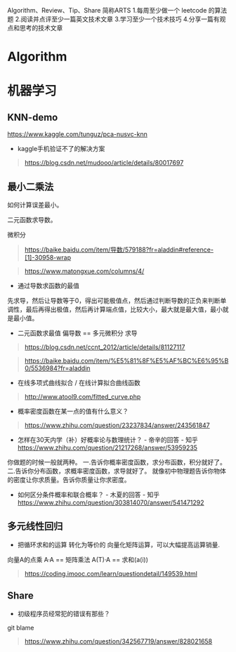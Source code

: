 Algorithm、Review、Tip、Share 简称ARTS
1.每周至少做一个 leetcode 的算法题 2.阅读并点评至少一篇英文技术文章 3.学习至少一个技术技巧 4.分享一篇有观点和思考的技术文章

# Algorithm

# 机器学习

## KNN-demo

https://www.kaggle.com/tunguz/pca-nusvc-knn

* kaggle手机验证不了的解决方案

> https://blog.csdn.net/mudooo/article/details/80017697


## 最小二乘法

如何计算误差最小。

二元函数求导数。

微积分

> https://baike.baidu.com/item/导数/579188?fr=aladdin#reference-[1]-30958-wrap

> https://www.matongxue.com/columns/4/


* 通过导数求函数的最值

先求导，然后让导数等于0，得出可能极值点，然后通过判断导数的正负来判断单调性，最后再得出极值，然后再计算端点值，比较大小，最大就是最大值，最小就是最小值。

* 二元函数求最值  偏导数 == 多元微积分 求导

> https://blog.csdn.net/ccnt_2012/article/details/81127117

> https://baike.baidu.com/item/%E5%81%8F%E5%AF%BC%E6%95%B0/5536984?fr=aladdin

* 在线多项式曲线拟合 / 在线计算拟合曲线函数 

> http://www.atool9.com/fitted_curve.php


* 概率密度函数在某一点的值有什么意义？

> https://www.zhihu.com/question/23237834/answer/243561847


* 怎样在30天内学（补）好概率论与数理统计？ - 帝辛的回答 - 知乎
https://www.zhihu.com/question/21217268/answer/53959235

你做题的时候一般就两种。
一.告诉你概率密度函数，求分布函数，积分就好了。
二.告诉你分布函数，求概率密度函数，求导就好了。
就像初中物理题告诉你物体的密度让你求质量。告诉你质量让你求密度。

* 如何区分条件概率和联合概率？ - 木夏的回答 - 知乎
https://www.zhihu.com/question/303814070/answer/541471292

## 多元线性回归

* 把循环求和的运算 转化为等价的 向量化矩阵运算，可以大幅提高运算销量.

向量A的点乘 A·A == 矩阵乘法 A(T)·A == 求和(a(i))

> https://coding.imooc.com/learn/questiondetail/149539.html

## Share

* 初级程序员经常犯的错误有那些？

git blame

> https://www.zhihu.com/question/342567719/answer/828021658

